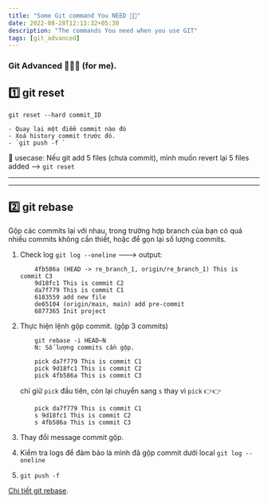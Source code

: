 ```yaml
---
title: "Some Git command You NEED 💯💯"
date: 2022-08-28T12:13:32+05:30
description: "The commands You need when you use GIT"
tags: [git_advanced]
---
```


### Git Advanced 🥺🥺🥺 (for me).

## 1️⃣ git reset

    git reset --hard commit_ID

    - Quay lại một điểm commit nào đó
    - Xoá history commit trước đó.
    - `git push -f `

🔴 usecase: Nếu git add 5 files (chưa commit), mình muốn revert lại 5 files added —> `git reset`

------------------------------------
***********************************
## 2️⃣ git rebase

Gộp các commits lại với nhau, trong trường hợp branch của bạn có quá nhiều commits không cần thiết, hoặc để gọn lại số lượng commits.

1. Check log `git log --oneline` ---> output: 

    ```
        4fb586a (HEAD -> re_branch_1, origin/re_branch_1) This is commit C3   
        9d18fc1 This is commit C2   
        da7f779 This is commit C1   
        6183559 add new file   
        de65104 (origin/main, main) add pre-commit   
        6877365 Init project
    ````
2. Thực hiện lệnh gộp commit. (gộp 3 commits)
    ```
        git rebase -i HEAD~N   
        N: Số lượng commits cần gộp. 
    ```
    ```
        pick da7f779 This is commit C1  
        pick 9d18fc1 This is commit C2  
        pick 4fb586a This is commit C3  
    ```
    chỉ giữ `pick` đầu tiên, còn lại chuyển sang `s` thay vì `pick` 👉👉
    ```
        pick da7f779 This is commit C1  
        s 9d18fc1 This is commit C2  
        s 4fb586a This is commit C3  
    ```

3. Thay đổi message commit gộp.
4. Kiểm tra logs để đảm bảo là mình đã gộp commit dưới local `git log --oneline`
5. `git push -f`

[Chi tiết git rebase](https://blog.haposoft.com/series-git-nang-cao-phan-iii-git-rebase/#:~:text=Git%20rebase%20l%C3%A0%20m%E1%BB%99t%20ch%E1%BB%A9c,c%C3%A1c%20commit%20c%C6%A1%20s%E1%BB%9F%20m%E1%BB%9Bi.).



